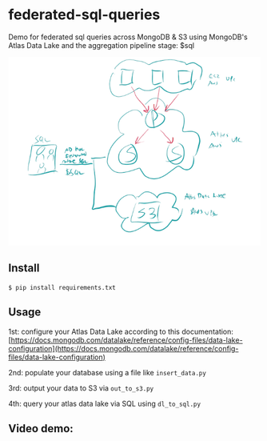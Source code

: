 # federated-sql-queries
Demo for federated sql queries across MongoDB &amp; S3 using MongoDB's Atlas Data Lake and the aggregation pipeline stage: $sql

![alt text](https://github.com/esteininger/federated-sql-queries/blob/master/assets/architecture.png?raw=true)

## Install

```
$ pip install requirements.txt
```

## Usage

1st: configure your Atlas Data Lake according to this documentation: [https://docs.mongodb.com/datalake/reference/config-files/data-lake-configuration](https://docs.mongodb.com/datalake/reference/config-files/data-lake-configuration)

2nd: populate your database using a file like `insert_data.py`

3rd: output your data to S3 via `out_to_s3.py`

4th: query your atlas data lake via SQL using `dl_to_sql.py`

## Video demo: 


